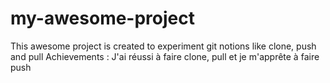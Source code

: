 # my-awesome-project

This awesome project is created to experiment git notions like clone, push and pull
Achievements :
J'ai réussi à faire clone, pull et je m'apprête à faire push
